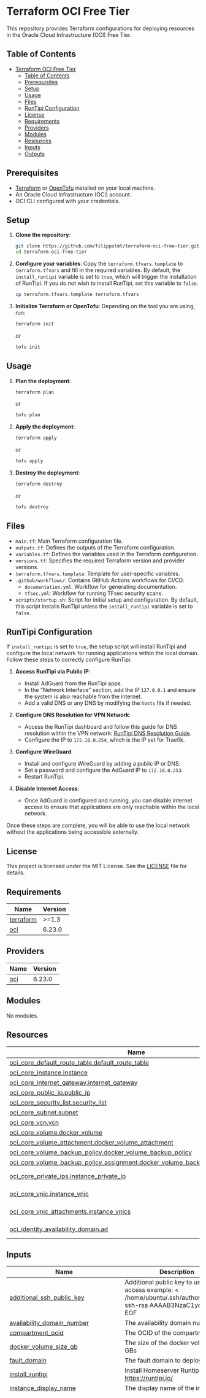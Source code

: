 # Terraform OCI Free Tier

This repository provides Terraform configurations for deploying resources in the Oracle Cloud Infrastructure (OCI) Free Tier.

## Table of Contents

- [Terraform OCI Free Tier](#terraform-oci-free-tier)
  - [Table of Contents](#table-of-contents)
  - [Prerequisites](#prerequisites)
  - [Setup](#setup)
  - [Usage](#usage)
  - [Files](#files)
  - [RunTipi Configuration](#runtipi-configuration)
  - [License](#license)
  - [Requirements](#requirements)
  - [Providers](#providers)
  - [Modules](#modules)
  - [Resources](#resources)
  - [Inputs](#inputs)
  - [Outputs](#outputs)

## Prerequisites

- [Terraform](https://developer.hashicorp.com/terraform/install) or [OpenTofu](https://opentofu.org/docs/intro/install/) installed on your local machine.
- An Oracle Cloud Infrastructure (OCI) account.
- OCI CLI configured with your credentials.

## Setup

1. **Clone the repository**:
    ```bash
    git clone https://github.com/filippolmt/terraform-oci-free-tier.git
    cd terraform-oci-free-tier
    ```

2. **Configure your variables**:
    Copy the `terraform.tfvars.template` to `terraform.tfvars` and fill in the required variables.
    By default, the `install_runtipi` variable is set to `true`, which will trigger the installation of RunTipi. If you do not wish to install RunTipi, set this variable to `false`.
    ```bash
    cp terraform.tfvars.template terraform.tfvars
    ```

3. **Initialize Terraform or OpenTofu**:
    Depending on the tool you are using, run:
    ```bash
    terraform init
    ```
    or
    ```bash
    tofu init
    ```

## Usage

1. **Plan the deployment**:
    ```bash
    terraform plan
    ```
    or
    ```bash
    tofu plan
    ```

2. **Apply the deployment**:
    ```bash
    terraform apply
    ```
    or
    ```bash
    tofu apply
    ```

3. **Destroy the deployment**:
    ```bash
    terraform destroy
    ```
    or
    ```bash
    tofu destroy
    ```

## Files

- `main.tf`: Main Terraform configuration file.
- `outputs.tf`: Defines the outputs of the Terraform configuration.
- `variables.tf`: Defines the variables used in the Terraform configuration.
- `versions.tf`: Specifies the required Terraform version and provider versions.
- `terraform.tfvars.template`: Template for user-specific variables.
- `.github/workflows/`: Contains GitHub Actions workflows for CI/CD.
    - `documentation.yml`: Workflow for generating documentation.
    - `tfsec.yml`: Workflow for running TFsec security scans.
- `scripts/startup.sh`: Script for initial setup and configuration. By default, this script installs RunTipi unless the `install_runtipi` variable is set to `false`.

## RunTipi Configuration

If `install_runtipi` is set to `true`, the setup script will install RunTipi and configure the local network for running applications within the local domain. Follow these steps to correctly configure RunTipi:

1. **Access RunTipi via Public IP**:
    - Install AdGuard from the RunTipi apps.
    - In the "Network Interface" section, add the IP `127.0.0.1` and ensure the system is also reachable from the internet.
    - Add a valid DNS or any DNS by modifying the `hosts` file if needed.

2. **Configure DNS Resolution for VPN Network**:
    - Access the RunTipi dashboard and follow this guide for DNS resolution within the VPN network: [RunTipi DNS Resolution Guide](https://runtipi.io/docs/guides/local-certificate#dns-resolution).
    - Configure the IP to `172.18.0.254`, which is the IP set for Traefik.

3. **Configure WireGuard**:
    - Install and configure WireGuard by adding a public IP or DNS.
    - Set a password and configure the AdGuard IP to `172.18.0.253`.
    - Restart RunTipi.

4. **Disable Internet Access**:
    - Once AdGuard is configured and running, you can disable internet access to ensure that applications are only reachable within the local network.

Once these steps are complete, you will be able to use the local network without the applications being accessible externally.

## License

This project is licensed under the MIT License. See the [LICENSE](./LICENSE) file for details.

<!-- BEGIN_TF_DOCS -->
## Requirements

| Name | Version |
|------|---------|
| <a name="requirement_terraform"></a> [terraform](#requirement\_terraform) | >=1.3 |
| <a name="requirement_oci"></a> [oci](#requirement\_oci) | 6.23.0 |

## Providers

| Name | Version |
|------|---------|
| <a name="provider_oci"></a> [oci](#provider\_oci) | 6.23.0 |

## Modules

No modules.

## Resources

| Name | Type |
|------|------|
| [oci_core_default_route_table.default_route_table](https://registry.terraform.io/providers/oracle/oci/6.23.0/docs/resources/core_default_route_table) | resource |
| [oci_core_instance.instance](https://registry.terraform.io/providers/oracle/oci/6.23.0/docs/resources/core_instance) | resource |
| [oci_core_internet_gateway.internet_gateway](https://registry.terraform.io/providers/oracle/oci/6.23.0/docs/resources/core_internet_gateway) | resource |
| [oci_core_public_ip.public_ip](https://registry.terraform.io/providers/oracle/oci/6.23.0/docs/resources/core_public_ip) | resource |
| [oci_core_security_list.security_list](https://registry.terraform.io/providers/oracle/oci/6.23.0/docs/resources/core_security_list) | resource |
| [oci_core_subnet.subnet](https://registry.terraform.io/providers/oracle/oci/6.23.0/docs/resources/core_subnet) | resource |
| [oci_core_vcn.vcn](https://registry.terraform.io/providers/oracle/oci/6.23.0/docs/resources/core_vcn) | resource |
| [oci_core_volume.docker_volume](https://registry.terraform.io/providers/oracle/oci/6.23.0/docs/resources/core_volume) | resource |
| [oci_core_volume_attachment.docker_volume_attachment](https://registry.terraform.io/providers/oracle/oci/6.23.0/docs/resources/core_volume_attachment) | resource |
| [oci_core_volume_backup_policy.docker_volume_backup_policy](https://registry.terraform.io/providers/oracle/oci/6.23.0/docs/resources/core_volume_backup_policy) | resource |
| [oci_core_volume_backup_policy_assignment.docker_volume_backup_policy_assignment](https://registry.terraform.io/providers/oracle/oci/6.23.0/docs/resources/core_volume_backup_policy_assignment) | resource |
| [oci_core_private_ips.instance_private_ip](https://registry.terraform.io/providers/oracle/oci/6.23.0/docs/data-sources/core_private_ips) | data source |
| [oci_core_vnic.instance_vnic](https://registry.terraform.io/providers/oracle/oci/6.23.0/docs/data-sources/core_vnic) | data source |
| [oci_core_vnic_attachments.instance_vnics](https://registry.terraform.io/providers/oracle/oci/6.23.0/docs/data-sources/core_vnic_attachments) | data source |
| [oci_identity_availability_domain.ad](https://registry.terraform.io/providers/oracle/oci/6.23.0/docs/data-sources/identity_availability_domain) | data source |

## Inputs

| Name | Description | Type | Default | Required |
|------|-------------|------|---------|:--------:|
| <a name="input_additional_ssh_public_key"></a> [additional\_ssh\_public\_key](#input\_additional\_ssh\_public\_key) | Additional public key to use for SSH access example: <<EOF > /home/ubuntu/.ssh/authorized\_keys ssh-rsa AAAAB3NzaC1yc2EAA EOF | `string` | `""` | no |
| <a name="input_availability_domain_number"></a> [availability\_domain\_number](#input\_availability\_domain\_number) | The availability domain number | `number` | `1` | no |
| <a name="input_compartment_ocid"></a> [compartment\_ocid](#input\_compartment\_ocid) | The OCID of the compartment | `string` | n/a | yes |
| <a name="input_docker_volume_size_gb"></a> [docker\_volume\_size\_gb](#input\_docker\_volume\_size\_gb) | The size of the docker volume in GBs | `string` | `"150"` | no |
| <a name="input_fault_domain"></a> [fault\_domain](#input\_fault\_domain) | The fault domain to deploy to | `string` | `"FAULT-DOMAIN-2"` | no |
| <a name="input_install_runtipi"></a> [install\_runtipi](#input\_install\_runtipi) | Install Homeserver Runtipi refs: https://runtipi.io/ | `bool` | `true` | no |
| <a name="input_instance_display_name"></a> [instance\_display\_name](#input\_instance\_display\_name) | The display name of the instance | `string` | `"DockerHost"` | no |
| <a name="input_instance_image_ocids_by_region"></a> [instance\_image\_ocids\_by\_region](#input\_instance\_image\_ocids\_by\_region) | The OCID of the image to use for the instance | `map(string)` | <pre>{<br/>  "af-johannesburg-1": "ocid1.image.oc1.af-johannesburg-1.aaaaaaaafot57oc456xr2m6qg7auumzzlcrdqehitdceztk7cafwwwqr6rfa",<br/>  "ap-chuncheon-1": "ocid1.image.oc1.ap-chuncheon-1.aaaaaaaa6s4f3ux4iqlidzupc6swhgxapaq4wp6e6rav2jcrntrq4xm5hboq",<br/>  "ap-hyderabad-1": "ocid1.image.oc1.ap-hyderabad-1.aaaaaaaav2hw27anzikymein2qlui36oskhql4nk7uvg6ys2oy3isek45ncq",<br/>  "ap-melbourne-1": "ocid1.image.oc1.ap-melbourne-1.aaaaaaaajs7exfbxezdpvnyfvy3tb7nipyoyvvzpawcavr3lnluoabbw6fnq",<br/>  "ap-mumbai-1": "ocid1.image.oc1.ap-mumbai-1.aaaaaaaapj3j2y7ce7hx7mi5svv55xk56vt5gxv6m52fan53bjh3ylucuwiq",<br/>  "ap-osaka-1": "ocid1.image.oc1.ap-osaka-1.aaaaaaaaldeqjomudapby2r4vqzkqpgfbltlzqdsoznfbrfy3oxhrro5lfha",<br/>  "ap-seoul-1": "ocid1.image.oc1.ap-seoul-1.aaaaaaaaxcb4mkvnrbh67tsy7l2saxpggg47su4ieqqs47zajiksdevac4tq",<br/>  "ap-singapore-1": "ocid1.image.oc1.ap-singapore-1.aaaaaaaazgpftr3dz6ycggdv3hzgeuigok6ppjo7tulyvt23dcifmraploiq",<br/>  "ap-sydney-1": "ocid1.image.oc1.ap-sydney-1.aaaaaaaabren6pndzvk3zx6yvsrlvuytl252gfffngbmdnnqiju2ns3n53mq",<br/>  "ap-tokyo-1": "ocid1.image.oc1.ap-tokyo-1.aaaaaaaa7wfpiywco2qtsayxepkt6m72fki2fckhtk67hepa53lxdobmvucq",<br/>  "ca-montreal-1": "ocid1.image.oc1.ca-montreal-1.aaaaaaaa6apcspvi563o3a3w72v5ke3rl73zd7ozwlpd7nddncdty46gwhaa",<br/>  "ca-toronto-1": "ocid1.image.oc1.ca-toronto-1.aaaaaaaatyk4uxydfb6nld77djoh6unxvcjjwbhnuxyc66q2h2scq4kn2dsa",<br/>  "eu-amsterdam-1": "ocid1.image.oc1.eu-amsterdam-1.aaaaaaaa7urvqgyy3qu5icptd2lq4yuyvhpnqedulxcnme7mq7f4pvxtbufq",<br/>  "eu-frankfurt-1": "ocid1.image.oc1.eu-frankfurt-1.aaaaaaaax65kresevp22fzwqj3yy553ktmoekrhjmgx3p3p2tvk4hsw3vxmq",<br/>  "eu-madrid-1": "ocid1.image.oc1.eu-madrid-1.aaaaaaaavc2jr2yqm7xxhthlhuae3aodwfvxhyjes5g4iimkr3irc3nhkf7q",<br/>  "eu-marseille-1": "ocid1.image.oc1.eu-marseille-1.aaaaaaaaeahdract2jxrkpsgxgcrgllwkhxfyv4srx2a4jxfkzuqe37tb44a",<br/>  "eu-milan-1": "ocid1.image.oc1.eu-milan-1.aaaaaaaa54frn7sjk7iuf7hy2kvcvz3bpgeodolqopyz2i4yrmv5riqoo52a",<br/>  "eu-paris-1": "ocid1.image.oc1.eu-paris-1.aaaaaaaaabnylsroi62h56d34ulckcbmg3t3yu2qad2dhypmjs5qdfv7h5kq",<br/>  "eu-stockholm-1": "ocid1.image.oc1.eu-stockholm-1.aaaaaaaalrpn2ma77pltnts5ipmtqnynlc5rnkrdjkvkcgwznlsu6xkybdcq",<br/>  "eu-zurich-1": "ocid1.image.oc1.eu-zurich-1.aaaaaaaamrglec2vbss5tmteupwfhq47i5ts4zbhpyugilr55dhnkxwanaca",<br/>  "il-jerusalem-1": "ocid1.image.oc1.il-jerusalem-1.aaaaaaaamq3zfigwidconwcgzx3nwmmt55svbbgujhsxnse74ia5ugggsjga",<br/>  "me-abudhabi-1": "ocid1.image.oc1.me-abudhabi-1.aaaaaaaan2eszzdrwqft754ghcce637x2wmmtv7xz4s5lfe4lpiuj4einsvq",<br/>  "me-dubai-1": "ocid1.image.oc1.me-dubai-1.aaaaaaaaxwsbrnl45fqc5awpv2vksx2gxwnyhv4dffigcpnscq7znhmljdbq",<br/>  "me-jeddah-1": "ocid1.image.oc1.me-jeddah-1.aaaaaaaahsee5b75qh3fpvtcxty26knl7mtchuh2gwvmclnytvhqwvblnhga",<br/>  "mx-monterrey-1": "ocid1.image.oc1.mx-monterrey-1.aaaaaaaattmfisdlui4cqrgytayqp47oqponuukb5754lv4ol7zwmnhixy6a",<br/>  "mx-queretaro-1": "ocid1.image.oc1.mx-queretaro-1.aaaaaaaaaibqfitupdgsk3qozwfxrv7fal4t5u6gujemkdzqv56ado2ytidq",<br/>  "sa-bogota-1": "ocid1.image.oc1.sa-bogota-1.aaaaaaaaef37yvccm356ekf6c4vjfxcp7amjsubrus7f5yzowepelwfwdd7q",<br/>  "sa-santiago-1": "ocid1.image.oc1.sa-santiago-1.aaaaaaaascdz5oprkbvtxvylajktpjvy6bzffvv6pxzsnhib7tlm6e3x4xja",<br/>  "sa-saopaulo-1": "ocid1.image.oc1.sa-saopaulo-1.aaaaaaaaw2n2h7zt4mxamzw4upmzh5djd3bdcukvpyp2kiozooxdwxumzsfq",<br/>  "sa-valparaiso-1": "ocid1.image.oc1.sa-valparaiso-1.aaaaaaaae37edjvawkov7m4saxlbt25zl4n65cgnj4hap6vncpv2ttv4bzma",<br/>  "sa-vinhedo-1": "ocid1.image.oc1.sa-vinhedo-1.aaaaaaaatrwlgkiptlh34l65net44k2tmv4zh2chvmzw7jhommsvfe72qg3q",<br/>  "uk-cardiff-1": "ocid1.image.oc1.uk-cardiff-1.aaaaaaaavjb6ajzjfwk2zlliuzoetyhfvhqhpo6hxyur77ai4ebjrprlyhda",<br/>  "uk-london-1": "ocid1.image.oc1.uk-london-1.aaaaaaaa4z7qr5ccidp4dowvqrb65v4qnrmzmx346q7gkvsbw6vfwxh6bkfq",<br/>  "us-ashburn-1": "ocid1.image.oc1.iad.aaaaaaaa5rxxb24tifnuklbdr3uqe3jnoeojal5evtkwysu37m6sxnod2rqa",<br/>  "us-chicago-1": "ocid1.image.oc1.us-chicago-1.aaaaaaaa64e73jfbns5ivnphb2oqyfqvuumbghlfouvudebolh4yev6gckdq",<br/>  "us-phoenix-1": "ocid1.image.oc1.phx.aaaaaaaame5af3onauf35n5nth4efynuag67gkakivhvp26othxzjfvj4ria",<br/>  "us-sanjose-1": "ocid1.image.oc1.us-sanjose-1.aaaaaaaagqsk2tvjwnkkarmct7bzmzez6v4cnqtsueca2lhg6lsfeji36qcq"<br/>}</pre> | no |
| <a name="input_instance_shape"></a> [instance\_shape](#input\_instance\_shape) | The shape of the instance | `string` | `"VM.Standard.A1.Flex"` | no |
| <a name="input_instance_shape_boot_volume_size_gb"></a> [instance\_shape\_boot\_volume\_size\_gb](#input\_instance\_shape\_boot\_volume\_size\_gb) | The size of the boot volume in GBs | `string` | `"50"` | no |
| <a name="input_instance_shape_config_memory_gb"></a> [instance\_shape\_config\_memory\_gb](#input\_instance\_shape\_config\_memory\_gb) | The amount of memory in GBs for the instance | `string` | `"24"` | no |
| <a name="input_instance_shape_config_ocpus"></a> [instance\_shape\_config\_ocpus](#input\_instance\_shape\_config\_ocpus) | The number of OCPUs for the instance | `string` | `"4"` | no |
| <a name="input_oracle_api_key_fingerprint"></a> [oracle\_api\_key\_fingerprint](#input\_oracle\_api\_key\_fingerprint) | The fingerprint of the public key | `string` | n/a | yes |
| <a name="input_oracle_api_private_key_path"></a> [oracle\_api\_private\_key\_path](#input\_oracle\_api\_private\_key\_path) | The path to the private key | `string` | `"~/.oci/oci_api_key.pem"` | no |
| <a name="input_region"></a> [region](#input\_region) | The region to deploy to | `string` | `"eu-milan-1"` | no |
| <a name="input_runtipi_adguard_ip"></a> [runtipi\_adguard\_ip](#input\_runtipi\_adguard\_ip) | The IP of the AdGuard for Runtipi, WARNING: this IP should be in the subnet of the main network and different from the reverse proxy IP | `string` | `"172.18.0.253"` | no |
| <a name="input_runtipi_main_network_subnet"></a> [runtipi\_main\_network\_subnet](#input\_runtipi\_main\_network\_subnet) | The subnet of the main network for Runtipi | `string` | `"172.18.0.0/16"` | no |
| <a name="input_runtipi_reverse_proxy_ip"></a> [runtipi\_reverse\_proxy\_ip](#input\_runtipi\_reverse\_proxy\_ip) | The IP of the reverse proxy for Runtipi, WARNING: this IP should be in the subnet of the main network | `string` | `"172.18.0.254"` | no |
| <a name="input_security_list_rules"></a> [security\_list\_rules](#input\_security\_list\_rules) | The security list rules | <pre>list(object({<br/>    protocol  = string<br/>    source    = string<br/>    stateless = bool<br/>    tcp_options = object({<br/>      source_port_range = object({<br/>        min = number<br/>        max = number<br/>      })<br/>      min = number<br/>      max = number<br/>    })<br/>    udp_options = object({<br/>      source_port_range = object({<br/>        min = number<br/>        max = number<br/>      })<br/>      min = number<br/>      max = number<br/>    })<br/>    icmp_options = object({<br/>      type = number<br/>      code = number<br/>    })<br/>  }))</pre> | <pre>[<br/>  {<br/>    "icmp_options": null,<br/>    "protocol": "6",<br/>    "source": "0.0.0.0/0",<br/>    "stateless": false,<br/>    "tcp_options": {<br/>      "max": 22,<br/>      "min": 22,<br/>      "source_port_range": {<br/>        "max": 65535,<br/>        "min": 1<br/>      }<br/>    },<br/>    "udp_options": null<br/>  },<br/>  {<br/>    "icmp_options": null,<br/>    "protocol": "17",<br/>    "source": "0.0.0.0/0",<br/>    "stateless": false,<br/>    "tcp_options": null,<br/>    "udp_options": {<br/>      "max": 51820,<br/>      "min": 51820,<br/>      "source_port_range": {<br/>        "max": 65535,<br/>        "min": 1<br/>      }<br/>    }<br/>  },<br/>  {<br/>    "icmp_options": {<br/>      "code": 4,<br/>      "type": 3<br/>    },<br/>    "protocol": "1",<br/>    "source": "0.0.0.0/0",<br/>    "stateless": false,<br/>    "tcp_options": null,<br/>    "udp_options": null<br/>  }<br/>]</pre> | no |
| <a name="input_ssh_public_key"></a> [ssh\_public\_key](#input\_ssh\_public\_key) | The public key to use for SSH access | `string` | n/a | yes |
| <a name="input_tenancy_ocid"></a> [tenancy\_ocid](#input\_tenancy\_ocid) | The OCID of the tenancy | `string` | n/a | yes |
| <a name="input_user_ocid"></a> [user\_ocid](#input\_user\_ocid) | The OCID of the user to use for authentication | `string` | n/a | yes |
| <a name="input_vcn_cidr_block"></a> [vcn\_cidr\_block](#input\_vcn\_cidr\_block) | The CIDR block for the VCN | `string` | `"10.1.0.0/16"` | no |
| <a name="input_wireguard_client_configuration"></a> [wireguard\_client\_configuration](#input\_wireguard\_client\_configuration) | Adding a valid configuration for a WireGuard client will automatically install and configure it on the virtual machine. Example:<<EOF<br/><br/>[Interface]<br/>PrivateKey = aaaaaaaaaaaaaaa<br/>Address = 1.2.3.4/24<br/>DNS = 5.6.7.8<br/>DNS = 9.1.1.1<br/><br/>[Peer]<br/>PublicKey = bbbbbbbbbbbbbbbbbb<br/>PresharedKey = ccccccccccccccc<br/>AllowedIPs = 0.0.0.0/24<br/>Endpoint = dddddddddddddd<br/>PersistentKeepalive = 25<br/>EOF | `string` | `""` | no |

## Outputs

| Name | Description |
|------|-------------|
| <a name="output_instance_id"></a> [instance\_id](#output\_instance\_id) | The OCID of the instance |
| <a name="output_private_ip"></a> [private\_ip](#output\_private\_ip) | The private IP of the instance |
| <a name="output_public_ip"></a> [public\_ip](#output\_public\_ip) | The public IP of the instance |
<!-- END_TF_DOCS -->
